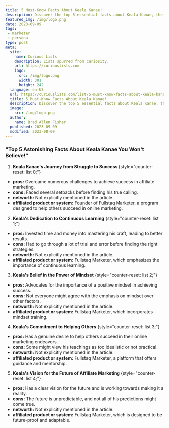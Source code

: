 ```yaml
---
title: 5 Must-Know Facts About Keala Kanae!
description: Discover the top 5 essential facts about Keala Kanae, the mastermind behind Fullstaq Marketer. Dive into his journey, beliefs, and vision for affiliate marketing.
featured_img: /img/logo.png
date: 2023-09-09
tags:
 - marketer
 - persona
type: post
meta:
  site:
    name: Curious Lists
    description: Lists spurred from curiosity.
    url: https://curiouslists.com
    logo:
      src: /img/logo.png
      width: 301
      height: 242
  language: en-US
  url: https://curiouslists.com/list/5-must-know-facts-about-keala-kanae
  title: 5 Must-Know Facts About Keala Kanae!
  description: Discover the top 5 essential facts about Keala Kanae, the mastermind behind Fullstaq Marketer. Dive into his journey, beliefs, and vision for affiliate marketing.
  image:
    src: /img/logo.png
  author:
    name: Brad Allen Fisher
  published: 2023-09-09
  modified: 2023-08-09
---
```

### "Top 5 Astonishing Facts About Keala Kanae You Won't Believe!"

1. **Keala Kanae's Journey from Struggle to Success** {style="counter-reset: list 0;"}
  - **pros:** Overcame numerous challenges to achieve success in affiliate marketing.
  - **cons:** Faced several setbacks before finding his true calling.
  - **networth:** Not explicitly mentioned in the article.
  - **affiliated product or system:** Founder of Fullstaq Marketer, a program designed to help others succeed in online marketing.

2. **Keala's Dedication to Continuous Learning** {style="counter-reset: list 1;"}
  - **pros:** Invested time and money into mastering his craft, leading to better results.
  - **cons:** Had to go through a lot of trial and error before finding the right strategies.
  - **networth:** Not explicitly mentioned in the article.
  - **affiliated product or system:** Fullstaq Marketer, which emphasizes the importance of continuous learning.

3. **Keala's Belief in the Power of Mindset** {style="counter-reset: list 2;"}
  - **pros:** Advocates for the importance of a positive mindset in achieving success.
  - **cons:** Not everyone might agree with the emphasis on mindset over other factors.
  - **networth:** Not explicitly mentioned in the article.
  - **affiliated product or system:** Fullstaq Marketer, which incorporates mindset training.

4. **Keala's Commitment to Helping Others** {style="counter-reset: list 3;"}
  - **pros:** Has a genuine desire to help others succeed in their online marketing endeavors.
  - **cons:** Some might view his teachings as too idealistic or not practical.
  - **networth:** Not explicitly mentioned in the article.
  - **affiliated product or system:** Fullstaq Marketer, a platform that offers guidance and mentorship.

5. **Keala's Vision for the Future of Affiliate Marketing** {style="counter-reset: list 4;"}
  - **pros:** Has a clear vision for the future and is working towards making it a reality.
  - **cons:** The future is unpredictable, and not all of his predictions might come true.
  - **networth:** Not explicitly mentioned in the article.
  - **affiliated product or system:** Fullstaq Marketer, which is designed to be future-proof and adaptable.
